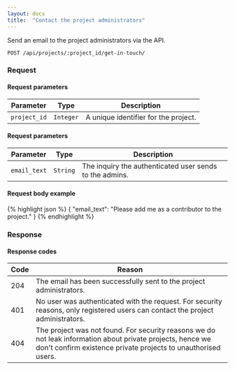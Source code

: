 ```yaml
---
layout: docs
title:  "Contact the project administrators"
---
```


Send an email to the project administrators via the API.

`````````````````````
POST /api/projects/:project_id/get-in-touch/
`````````````````````

### Request

#### Request parameters

Parameter         | Type        | Description
------------------|-------------|--------------------------------------
`project_id`      | `Integer`   | A unique identifier for the project.

#### Request parameters

Parameter         | Type        | Description
------------------|-------------|--------------------------------------
`email_text`      | `String`    | The inquiry the authenticated user sends to the admins.

#### Request body example

{% highlight json %}
{
    "email_text": "Please add me as a contributor to the project."
}
{% endhighlight %}

### Response

#### Response codes

Code  |  Reason
------|-----------------------------------------
 204  | The email has been successfully sent to the project administrators.
 401  | No user was authenticated with the request. For security reasons, only registered users can contact the project administrators.
 404  | The project was not found. For security reasons we do not leak information about private projects, hence we don't confirm existence private projects to unauthorised users.
